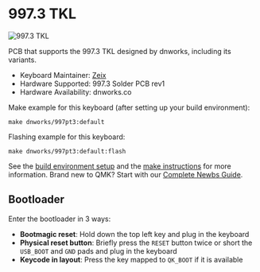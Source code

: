 # 997.3 TKL

![997.3 TKL](https://i.imgur.com/iPPLKg1h.jpeg)

PCB that supports the 997.3 TKL designed by dnworks, including its variants.

* Keyboard Maintainer: [Zeix](https://github.com/itsme-zeix)
* Hardware Supported: 997.3 Solder PCB rev1 
* Hardware Availability: dnworks.co

Make example for this keyboard (after setting up your build environment):

    make dnworks/997pt3:default

Flashing example for this keyboard:

    make dnworks/997pt3:default:flash

See the [build environment setup](https://docs.qmk.fm/#/getting_started_build_tools) and the [make instructions](https://docs.qmk.fm/#/getting_started_make_guide) for more information. Brand new to QMK? Start with our [Complete Newbs Guide](https://docs.qmk.fm/#/newbs).

## Bootloader

Enter the bootloader in 3 ways:

* **Bootmagic reset**: Hold down the top left key and plug in the keyboard
* **Physical reset button**: Briefly press the `RESET` button twice or short the `USB_BOOT` and `GND` pads and plug in the keyboard
* **Keycode in layout**: Press the key mapped to `QK_BOOT` if it is available